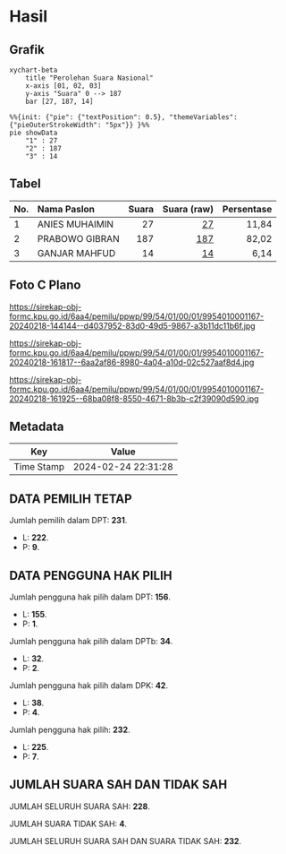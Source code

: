 # Hasil

## Grafik

```mermaid
xychart-beta
    title "Perolehan Suara Nasional"
    x-axis [01, 02, 03]
    y-axis "Suara" 0 --> 187
    bar [27, 187, 14]
```

```mermaid
%%{init: {"pie": {"textPosition": 0.5}, "themeVariables": {"pieOuterStrokeWidth": "5px"}} }%%
pie showData
    "1" : 27
    "2" : 187
    "3" : 14
```

## Tabel

| No. | Nama Paslon    | Suara | Suara (raw) | Persentase |
|:--- |:-------------- | -----:| -----------:| ----------:|
| 1   | ANIES MUHAIMIN | 27    | [27][p-1]   | 11,84      |
| 2   | PRABOWO GIBRAN | 187   | [187][p-2]  | 82,02      |
| 3   | GANJAR MAHFUD  | 14    | [14][p-3]   | 6,14       |


[p-1]: https://github.com/gigit-pemilu/pemilu-2024/blob/main/pilpres/hitung-suara/sub/99-luar-negeri/sub/54-johor-bahru-malaysia/sub/01-johor-bahru-malaysia/sub/0001-johor-bahru-malaysia/sub/167-ksk-157/sub/paslon-1.txt
[p-2]: https://github.com/gigit-pemilu/pemilu-2024/blob/main/pilpres/hitung-suara/sub/99-luar-negeri/sub/54-johor-bahru-malaysia/sub/01-johor-bahru-malaysia/sub/0001-johor-bahru-malaysia/sub/167-ksk-157/sub/paslon-2.txt
[p-3]: https://github.com/gigit-pemilu/pemilu-2024/blob/main/pilpres/hitung-suara/sub/99-luar-negeri/sub/54-johor-bahru-malaysia/sub/01-johor-bahru-malaysia/sub/0001-johor-bahru-malaysia/sub/167-ksk-157/sub/paslon-3.txt

## Foto C Plano

https://sirekap-obj-formc.kpu.go.id/6aa4/pemilu/ppwp/99/54/01/00/01/9954010001167-20240218-144144--d4037952-83d0-49d5-9867-a3b11dc11b6f.jpg

https://sirekap-obj-formc.kpu.go.id/6aa4/pemilu/ppwp/99/54/01/00/01/9954010001167-20240218-161817--6aa2af86-8980-4a04-a10d-02c527aaf8d4.jpg

https://sirekap-obj-formc.kpu.go.id/6aa4/pemilu/ppwp/99/54/01/00/01/9954010001167-20240218-161925--68ba08f8-8550-4671-8b3b-c2f39090d590.jpg


## Metadata

| Key        | Value               |
| ---------- | ------------------- |
| Time Stamp | 2024-02-24 22:31:28 |


## DATA PEMILIH TETAP

Jumlah pemilih dalam DPT: **231**.
 * L: **222**.
 * P: **9**.

## DATA PENGGUNA HAK PILIH

Jumlah pengguna hak pilih dalam DPT: **156**.
 * L: **155**.
 * P: **1**.

Jumlah pengguna hak pilih dalam DPTb: **34**.
 * L: **32**.
 * P: **2**.

Jumlah pengguna hak pilih dalam DPK: **42**.
 * L: **38**.
 * P: **4**.

Jumlah pengguna hak pilih: **232**.
 * L: **225**.
 * P: **7**.

## JUMLAH SUARA SAH DAN TIDAK SAH

JUMLAH SELURUH SUARA SAH: **228**.

JUMLAH SUARA TIDAK SAH: **4**.

JUMLAH SELURUH SUARA SAH DAN SUARA TIDAK SAH: **232**.


